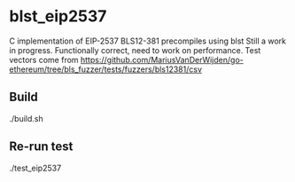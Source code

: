 # blst_eip2537

C implementation of EIP-2537 BLS12-381 precompiles using blst
Still a work in progress.  Functionally correct, need to work on performance.
Test vectors come from https://github.com/MariusVanDerWijden/go-ethereum/tree/bls_fuzzer/tests/fuzzers/bls12381/csv

## Build
./build.sh

## Re-run test
./test_eip2537

